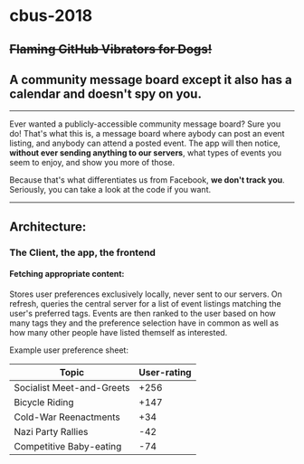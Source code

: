 # cbus-2018

## ~~Flaming GitHub Vibrators for Dogs!~~

## A community message board except it also has a calendar and doesn't spy on you.

---

Ever wanted a publicly-accessible community message board?
Sure you do!
That's what this is, a message board where aybody can post an event listing, and anybody can attend a posted event.
The app will then notice, **without ever sending anything to our servers**, what types of events you seem to enjoy, and show you more of those.

Because that's what differentiates us from Facebook, **we don't track you**.
Seriously, you can take a look at the code if you want.

---

## Architecture:

### The Client, the app, the frontend

#### Fetching appropriate content:

Stores user preferences exclusively locally, never sent to our servers.
On refresh, queries the central server for a list of event listings matching the user's preferred tags.
Events are then ranked to the user based on how many tags they and the preference selection have in common as well as how many other people have listed themself as interested.

Example user preference sheet:

Topic | User-rating
--- | ---
Socialist Meet-and-Greets | +256
Bicycle Riding | +147
Cold-War Reenactments | +34
Nazi Party Rallies | -42
Competitive Baby-eating | -74

